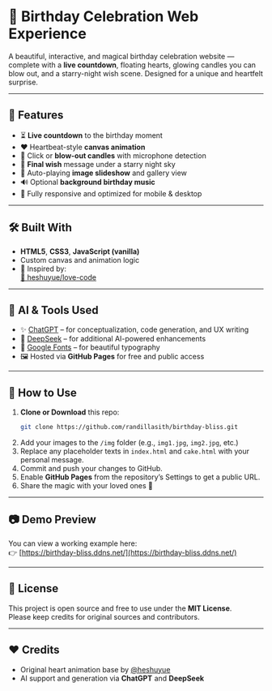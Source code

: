 # 🎂 Birthday Celebration Web Experience

A beautiful, interactive, and magical birthday celebration website — complete with a **live countdown**, floating hearts, glowing candles you can blow out, and a starry-night wish scene. Designed for a unique and heartfelt surprise.

---

## 🌟 Features

- ⏳ **Live countdown** to the birthday moment
- ❤️ Heartbeat-style **canvas animation**
- 🎂 Click or **blow-out candles** with microphone detection
- 🌌 **Final wish** message under a starry night sky
- 📸 Auto-playing **image slideshow** and gallery view
- 🔊 Optional **background birthday music**
- 📱 Fully responsive and optimized for mobile & desktop

---

## 🛠️ Built With

- **HTML5**, **CSS3**, **JavaScript (vanilla)**
- Custom canvas and animation logic
- 🎨 Inspired by:  
  [💖 heshuyue/love-code](https://github.com/heshuyue/love-code)

---

## 🤖 AI & Tools Used

- ✨ [ChatGPT](https://chat.openai.com) – for conceptualization, code generation, and UX writing  
- 🧠 [DeepSeek](https://github.com/deepseek-ai) – for additional AI-powered enhancements  
- 🎨 [Google Fonts](https://fonts.google.com) – for beautiful typography  
- 🖼️ Hosted via **GitHub Pages** for free and public access  

---

## 🚀 How to Use

1. **Clone or Download** this repo:
   ```bash
   git clone https://github.com/randillasith/birthday-bliss.git
   ```
2. Add your images to the `/img` folder (e.g., `img1.jpg`, `img2.jpg`, etc.)
3. Replace any placeholder texts in `index.html` and `cake.html` with your personal message.
4. Commit and push your changes to GitHub.
5. Enable **GitHub Pages** from the repository’s Settings to get a public URL.
6. Share the magic with your loved ones 💖

---

## 📷 Demo Preview

You can view a working example here:  
👉 [https://birthday-bliss.ddns.net/](https://birthday-bliss.ddns.net/)

---

## 📄 License

This project is open source and free to use under the **MIT License**.  
Please keep credits for original sources and contributors.

---

## ❤️ Credits

- Original heart animation base by [@heshuyue](https://github.com/heshuyue/love-code)
- AI support and generation via **ChatGPT** and **DeepSeek**
